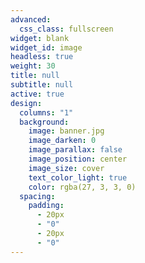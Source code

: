 ```yaml
---
advanced:
  css_class: fullscreen
widget: blank
widget_id: image
headless: true
weight: 30
title: null
subtitle: null
active: true
design:
  columns: "1"
  background:
    image: banner.jpg
    image_darken: 0
    image_parallax: false
    image_position: center
    image_size: cover
    text_color_light: true
    color: rgba(27, 3, 3, 0)
  spacing:
    padding:
      - 20px
      - "0"
      - 20px
      - "0"
---
```

